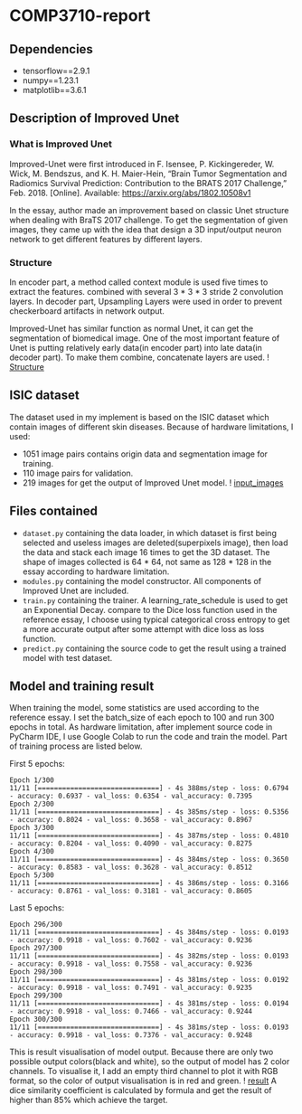 # COMP3710-report
## Dependencies
- tensorflow==2.9.1
- numpy==1.23.1
- matplotlib==3.6.1
## Description of Improved Unet
### What is Improved Unet
Improved-Unet were first introduced in F. Isensee, P. Kickingereder, W. Wick,
M. Bendszus, and K. H. Maier-Hein, “Brain Tumor Segmentation and Radiomics Survival 
Prediction: Contribution to the BRATS 2017 Challenge,” Feb. 2018. [Online]. Available:
https://arxiv.org/abs/1802.10508v1

In the essay, author made an improvement based on classic Unet structure when dealing with 
BraTS 2017 challenge. To get the segmentation of given images, they came up with the idea 
that design a 3D input/output neuron network to get different features by different layers.


### Structure
In encoder part, a method called context module is used five times to extract the features.
combined with several 3 * 3 * 3 stride 2 convolution layers.
In decoder part, Upsampling Layers were used in order to prevent checkerboard artifacts in 
network output.

Improved-Unet has similar function as normal Unet, it can get the segmentation of biomedical
image.
One of the most important feature of Unet is putting relatively early data(in encoder part) 
into late data(in decoder part). To make them combine, concatenate layers are used.
! [ Structure ](https://github.com/TianyuWu-UQ/PatternFlow/topic-recognition/recognition/structure.png)

## ISIC dataset
The dataset used in my implement is based on the ISIC dataset which contain images of different
skin diseases.
Because of hardware limitations, I used:
- 1051 image pairs contains origin data and segmentation image for training.
- 110 image pairs for validation.
- 219 images for get the output of Improved Unet model.
! [ input_images ](https://github.com/TianyuWu-UQ/PatternFlow/topic-recognition/recognition/input_example.jpg)

## Files contained
- `dataset.py` containing the data loader, in which dataset is first being selected and useless
images are deleted(superpixels image), then load the data and stack each image 16 times to get
the 3D dataset. The shape of images collected is 64 * 64, not same as 128 * 128 in the essay
 according to hardware limitation. 
- `modules.py` containing the model constructor. All components of Improved Unet are included.
- `train.py` containing the trainer. A learning_rate_schedule is used to get an Exponential Decay.
compare to the Dice loss function used in the reference essay, I choose using typical categorical
cross entropy to get a more accurate output after some attempt with dice loss as loss function.
- `predict.py` containing the source code to get the result using a trained model with test dataset.

## Model and training result 
When training the model, some statistics are used according to the reference essay. I set the batch_size 
of each epoch to 100 and run 300 epochs in total. As hardware limitation, after implement source code in 
PyCharm IDE, I use Google Colab to run the code and train the model. Part of training process are listed below.

First 5 epochs:
```
Epoch 1/300
11/11 [==============================] - 4s 388ms/step - loss: 0.6794 - accuracy: 0.6937 - val_loss: 0.6354 - val_accuracy: 0.7395
Epoch 2/300
11/11 [==============================] - 4s 385ms/step - loss: 0.5356 - accuracy: 0.8024 - val_loss: 0.3658 - val_accuracy: 0.8967
Epoch 3/300
11/11 [==============================] - 4s 387ms/step - loss: 0.4810 - accuracy: 0.8204 - val_loss: 0.4090 - val_accuracy: 0.8275
Epoch 4/300
11/11 [==============================] - 4s 384ms/step - loss: 0.3650 - accuracy: 0.8583 - val_loss: 0.3628 - val_accuracy: 0.8512
Epoch 5/300
11/11 [==============================] - 4s 386ms/step - loss: 0.3166 - accuracy: 0.8761 - val_loss: 0.3181 - val_accuracy: 0.8605

```
Last 5 epochs:
```
Epoch 296/300
11/11 [==============================] - 4s 384ms/step - loss: 0.0193 - accuracy: 0.9918 - val_loss: 0.7602 - val_accuracy: 0.9236
Epoch 297/300
11/11 [==============================] - 4s 382ms/step - loss: 0.0193 - accuracy: 0.9918 - val_loss: 0.7558 - val_accuracy: 0.9236
Epoch 298/300
11/11 [==============================] - 4s 381ms/step - loss: 0.0192 - accuracy: 0.9918 - val_loss: 0.7491 - val_accuracy: 0.9235
Epoch 299/300
11/11 [==============================] - 4s 381ms/step - loss: 0.0194 - accuracy: 0.9918 - val_loss: 0.7466 - val_accuracy: 0.9244
Epoch 300/300
11/11 [==============================] - 4s 381ms/step - loss: 0.0193 - accuracy: 0.9918 - val_loss: 0.7376 - val_accuracy: 0.9248

```

This is result visualisation of model output.
Because there are only two possible output colors(black and white), so the output of model has 2 color channels.
To visualise it, I add an empty third channel to plot it with RGB format, so the color of output visualisation 
is in red and green.
! [result](https://github.com/TianyuWu-UQ/PatternFlow/topic-recognition/recognition/result.png)
A dice similarity coefficient is calculated by formula and get the result of higher than 85% which achieve 
the target.

